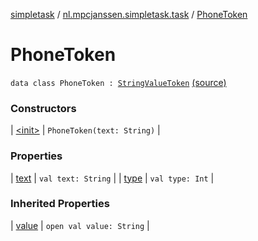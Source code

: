 [simpletask](../../index.md) / [nl.mpcjanssen.simpletask.task](../index.md) / [PhoneToken](.)

# PhoneToken

`data class PhoneToken : `[`StringValueToken`](../-string-value-token/index.md) [(source)](https://github.com/mpcjanssen/simpletask-android/blob/master/src/main/java/nl/mpcjanssen/simpletask/task/Task.kt#L539)

### Constructors

| [&lt;init&gt;](-init-.md) | `PhoneToken(text: String)` |

### Properties

| [text](text.md) | `val text: String` |
| [type](type.md) | `val type: Int` |

### Inherited Properties

| [value](../-string-value-token/value.md) | `open val value: String` |

